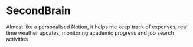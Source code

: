 # SecondBrain

Almost like a personalised Notion, it helps me keep track of expenses, real time weather updates, monitoring academic progress and job search activities
